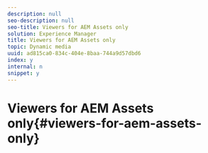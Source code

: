 ```yaml
---
description: null
seo-description: null
seo-title: Viewers for AEM Assets only
solution: Experience Manager
title: Viewers for AEM Assets only
topic: Dynamic media
uuid: ad815ca0-834c-404e-8baa-744a9d57dbd6
index: y
internal: n
snippet: y
---
```


# Viewers for AEM Assets only{#viewers-for-aem-assets-only}

